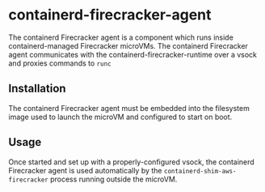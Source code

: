 # containerd-firecracker-agent

The containerd Firecracker agent is a component which runs inside
containerd-managed Firecracker microVMs.  The containerd Firecracker agent
communicates with the containerd-firecracker-runtime over a vsock and proxies
commands to `runc`

## Installation

The containerd Firecracker agent must be embedded into the filesystem image used
to launch the microVM and configured to start on boot.

## Usage

Once started and set up with a properly-configured vsock, the containerd
Firecracker agent is used automatically by the `containerd-shim-aws-firecracker`
process running outside the microVM.
